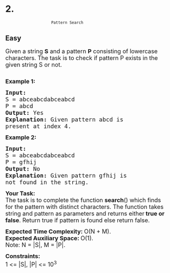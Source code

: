 # 2. 
                        Pattern Search
##  Easy 
<div class="problem-statement">
                <p></p><p><span style="font-size:18px">Given a string <strong>S</strong> and a pattern <strong>P</strong> consisting of lowercase characters. The task is to check if pattern P exists in the given string S or not.</span><br>
&nbsp;</p>

<p><span style="font-size:18px"><strong>Example 1:</strong></span></p>

<pre><span style="font-size:18px"><strong>Input:
</strong>S = abceabcdabceabcd
P = abcd
<strong>Output: </strong>Yes<strong>
Explanation: </strong>Given pattern abcd is
present at index 4.</span>
</pre>

<p><span style="font-size:18px"><strong>Example 2:</strong></span></p>

<pre><span style="font-size:18px"><strong>Input:
</strong>S = abceabcdabceabcd
P = gfhij
<strong>Output: </strong>No<strong>
Explanation: </strong>Given pattern gfhij is
not found in the string.</span></pre>

<p><span style="font-size:18px"><strong>Your Task:</strong><br>
The task is to complete the function <strong>search</strong>() which finds for the pattern with distinct characters. The function takes string and pattern as parameters and returns either<strong> true or false</strong>. Return true if pattern is found else return false.</span></p>

<p><span style="font-size:18px"><strong>Expected Time Complexity:&nbsp;</strong>O(N + M).<br>
<strong>Expected Auxiliary Space:&nbsp;</strong>O(1).<br>
Note: N = |S|, M = |P|.</span></p>

<p><span style="font-size:18px"><strong>Constraints:</strong><br>
1 &lt;= |S|, |P| &lt;= 10<sup>3</sup></span></p>
 <p></p>
            </div>